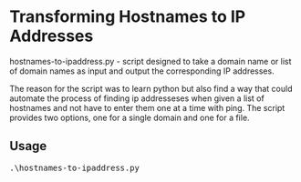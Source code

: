 # **Transforming Hostnames to IP Addresses**

hostnames-to-ipaddress.py - script designed to take a domain name or list of domain names as input and output the corresponding IP addresses.

The reason for the script was to learn python but also find a way that could automate the process of finding ip addresseses when given a list
of hostnames and not have to enter them one at a time with ping.  The script provides two options, one for a single domain and one for a file.

## **Usage**

<pre>.\hostnames-to-ipaddress.py</pre>

